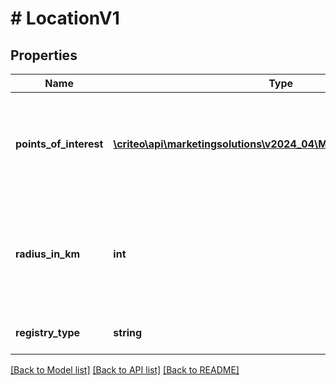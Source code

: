 # # LocationV1

## Properties

Name | Type | Description | Notes
------------ | ------------- | ------------- | -------------
**points_of_interest** | [**\criteo\api\marketingsolutions\v2024_04\Model\PointOfInterestV1[]**](PointOfInterestV1.md) | Reach users which have been historically located in the given coordinates | [optional]
**radius_in_km** | **int** | The expected maximum distance in kilometers between a user and a point of interest | [optional]
**registry_type** | **string** | The kind of Location audience | [optional]

[[Back to Model list]](../../README.md#models) [[Back to API list]](../../README.md#endpoints) [[Back to README]](../../README.md)
